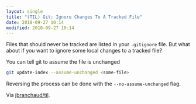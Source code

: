 ```yaml
---
layout: single
title: "(TIL) Git: Ignore Changes To A Tracked File"
date: 2018-09-27 10:14
modified: 2018-09-27 10:14
---
```


Files that should never be tracked are listed in your `.gitignore` file. But
what about if you want to ignore some local changes to a tracked file?

You can tell git to assume the file is unchanged

```bash
git update-index --assume-unchanged <some-file>
```

Reversing the process can be done with the `--no-assume-unchanged` flag.

Via [jbranchaud/til](https://github.com/jbranchaud/til).
